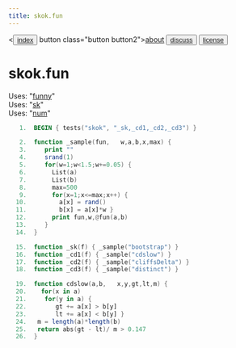 ```yaml
---
title: skok.fun
---
```


<<button class="button button1"><a href="/fun/index">index</a></button>   button class="button button2"><a href="/fun/ABOUT">about</a></button>   <button class="button button1"><a href="http://github.com/timm/fun/issues">discuss</a></button>    <button class="button button2"><a href="/fun/license">license</a></button> <br>



# skok.fun

Uses:  "[funny](funny)"<br>
Uses:  "[sk](sk)"<br>
Uses:  "[num](num)"<br>

```awk
   1.  BEGIN { tests("skok", "_sk,_cd1,_cd2,_cd3") }
```

```awk
   2.  function _sample(fun,   w,a,b,x,max) {
   3.     print ""
   4.     srand(1)
   5.     for(w=1;w<1.5;w+=0.05) {
   6.       List(a)
   7.       List(b)
   8.       max=500
   9.       for(x=1;x<=max;x++) {
  10.         a[x] = rand()
  11.         b[x] = a[x]*w }
  12.       print fun,w,@fun(a,b)
  13.     }
  14.  }
```

```awk
  15.  function _sk(f) { _sample("bootstrap") }
  16.  function _cd1(f) { _sample("cdslow") }
  17.  function _cd2(f) { _sample("cliffsDelta") }
  18.  function _cd3(f) { _sample("distinct") }
```


```awk
  19.  function cdslow(a,b,   x,y,gt,lt,m) {
  20.    for(x in a) 
  21.     for(y in a) {
  22.        gt += a[x] > b[y]
  23.        lt += a[x] < b[y] }
  24.   m = length(a)*length(b)
  25.   return abs(gt - lt)/ m > 0.147
  26.  }
```
